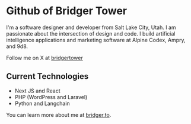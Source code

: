 # Github of Bridger Tower 

I'm a software designer and developer from Salt Lake City, Utah. I am passionate about the intersection of design and code. I build artificial intelligence applications and marketing software at Alpine Codex, Ampry, and 9d8. 

Follow me on X at [bridgertower](https://x.com/bridgertower)

## Current Technologies 

- Next JS and React
- PHP (WordPress and Laravel) 
- Python and Langchain

You can learn more about me at [bridger.to](https://bridger.to).
